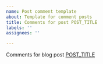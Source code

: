 ```yaml
---
name: Post comment template
about: Template for comment posts
title: Comments for post POST_TITLE
labels: ''
assignees: ''

---
```


Comments for blog post [POST_TITLE](https://tommadams.github.io/POST_PATH.html)
